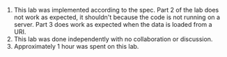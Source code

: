 1. This lab was implemented according to the spec. Part 2 of the lab does not work as expected, it shouldn't because the code is not running on a server. Part 3 does work as expected when the data is loaded from a URI.
2. This lab was done independently with no collaboration or discussion.
3. Approximately 1 hour was spent on this lab.
